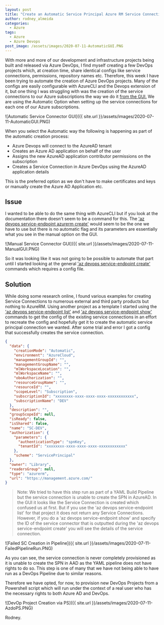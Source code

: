 ```yaml
---
layout: post
title: "Create an Automatic Service Principal Azure RM Service Connection in Azure DevOps via Azure CLI"
author: rodney_almeida
categories:
  - Azure
tags:
  - Azure
  - Azure Devops
post_image: /assets/images/2020-07-11-AutomaticGUI.PNG
---
```


With more and more of our development and infrastructure projects being built and released via Azure DevOps, I find myself creating a few DevOps projects which, at creation time, share identical configs like service connections, permissions, repository names etc. Therefore, this week I have been trying to automate the creation of Azure DevOps projects. Many of the configs are easily configurable with AzureCLI and the Devops extension of it, but one thing I was struggling with was the creation of the service connections to our Azure subscriptions the way we do it [from the GUI.](https://docs.microsoft.com/en-us/azure/devops/pipelines/library/connect-to-azure?view=azure-devops#create-an-azure-resource-manager-service-connection-using-automated-security) We are using the Automatic Option when setting up the service connections for each one of our Azure subscriptions.

![Automatic Service Connector GUI]({{ site.url }}/assets/images/2020-07-11-AutomaticGUI.PNG)

When you select the Automatic way the following is happening as part of the automatic creation process:

- Azure Devops will connect to the AzureAD tenant
- Creates an Azure AD application on behalf of the user
- Assigns the new AzureAD application contributor permissions on the subscription
- Creates a Service Connection in Azure DevOps using the AzureAD application details

This is the preferred option as we don't have to make certificates and keys or manually create the Azure AD Application etc.

## Issue

 I wanted to be able to do the same thing with AzureCLI but if you look at the documentation there doesn't seem to be a command for this. The ['az devops service-endpoint azurerm create'](https://docs.microsoft.com/en-us/cli/azure/ext/azure-devops/devops/service-endpoint/azurerm?view=azure-cli-latest#ext-azure-devops-az-devops-service-endpoint-azurerm-create) would seem to be the one we have to use but there is no automatic flag and its parameters are essentially what you see in the manual option on the GUI.

![Manual Service Connector GUI]({{ site.url }}/assets/images/2020-07-11-ManualGUI.PNG)

So it was looking like it was not going to be possible to automate that part until I started looking at the general ['az devops service-endpoint create'](https://docs.microsoft.com/en-us/cli/azure/ext/azure-devops/devops/service-endpoint?view=azure-cli-latest#ext-azure-devops-az-devops-service-endpoint-create) commands which requires a config file.

## Solution

While doing some research online, I found various examples for creating Service Connections to numerous external and third party products but nothing to AzureRM. Using another project as a template I started using the ['az devops service-endpoint list'](https://docs.microsoft.com/en-us/cli/azure/ext/azure-devops/devops/service-endpoint?view=azure-cli-latest#ext-azure-devops-az-devops-service-endpoint-list) and ['az devops service-endpoint show'](https://docs.microsoft.com/en-us/cli/azure/ext/azure-devops/devops/service-endpoint?view=azure-cli-latest#ext-azure-devops-az-devops-service-endpoint-show) commands to get the config of the existing service connections in an effort to recreate the config and hopefully get it to create the automatic service principal connection we wanted. After some trial and error I got a config that successfully creates the service connection.

```json
{
  "data": {
    "creationMode": "Automatic",
    "environment": "AzureCloud",
    "managementGroupId": "",
    "managementGroupName": "",
    "mlWorkspaceLocation": "",
    "mlWorkspaceName": "",
    "oboAuthorization": "",
    "resourceGroupName": "",
    "resourceId": "",
    "scopeLevel": "Subscription",
    "subscriptionId": "xxxxxxxx-xxxx-xxxx-xxxx-xxxxxxxxxxxx",
    "subscriptionName": "DEV"
  },
  "description": "",
  "groupScopeId": null,
  "isReady": false,
  "isShared": false,
  "name": "SC-DEV",
  "authorization": {
    "parameters": {
      "authenticationType": "spnKey",
      "tenantId": "xxxxxxxx-xxxx-xxxx-xxxx-xxxxxxxxxxxx"
    },
    "scheme": "ServicePrincipal"
  },
  "owner": "Library",
  "readersGroup": null,
  "type": "azurerm",
  "url": "https://management.azure.com/"
}
```

> Note: We tried to have this step run as part of a YAML Build Pipeline but the service connection is unable to create the SPN in AzureAD. In the GUI it looks like the Service Connection is created which confused us at first. But if you use the 'az devops service-endpoint list' for that project it does not return any Service Connections. However, if you do a 'az devops service-endpoint show' and specify the ID of the service connector that is outputted during the 'az devops service-endpoint create' you will see the details of the service connection.

![Failed SC Creation in Pipeline]({{ site.url }}/assets/images/2020-07-11-FailedPipelineRun.PNG)

As you can see, the service connection is never completely provisioned as it is unable to create the SPN in AAD as the YAML pipeline does not have rights to do so. This step is one of many that we have not being able to have run as a DevOps Pipeline due to similar reasons.

Therefore we have opted, for now, to provision new DevOps Projects from a Powershell script which will run under the context of a real user who has the necessary rights to both Azure AD and DevOps.

![DevOp Project Creation via PS]({{ site.url }}/assets/images/2020-07-11-AzdoPS.PNG)

Rodney.

